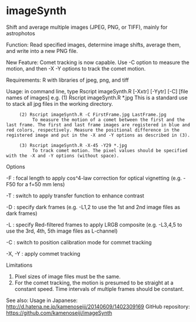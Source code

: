 imageSynth
==========

Shift and average multiple images (JPEG, PNG, or TIFF), mainly for astrophotos

Function:
	Read specified images, determine image shifts, average them, and write into a new PNG file.

New Feature:
    Comet tracking is now capable. Use -C option to measure the motion, and then -X -Y options to track the comet motion.

Requirements:
	R with libraries of jpeg, png, and tiff

Usage: in command line, type
	Rscript imageSynth.R [-Xxtr] [-Yytr] [-C] [file names of images]
	e.g.
         (1) Rscript imageSynth.R *.jpg
              This is a standard use to stack all jpg files in the working directory.

         (2) Rscript imageSynth.R -C FirstFrame.jpg LastFrame.jpg
              To measure the motion of a comet between the first and the last frame. The first and last frame images are registered in blue and red colors, respectively. Measure the positional difference in the registered image and put in the -X and -Y options as described in (3).

         (3) Rscript imageSynth.R -X-45 -Y29 *.jpg
              To track comet motion. The pixel values should be specified with the -X and -Y options (without space).
Options

  -F : focal length to apply cos^4-law correction for optical vignetting (e.g. -F50 for a f=50 mm lens)

  -T : switch to apply transfer function to enhance contrast

  -D : specify dark frames (e.g. -L1,2 to use the 1st and 2nd image files as dark frames)

  -L : specify Red-filtered frames to apply LRGB composite (e.g. -L3,4,5 to use the 3rd, 4th, 5th image files as L-channel)
  
  -C : switch to position calibration mode for commet tracking

  -X, -Y : apply commet tracking

Limitations
 1. Pixel sizes of image files must be the same.
 2. For the comet tracking, the motion is presumed to be straight at a constant speed. Time intervals of multiple frames should be constant.

See also:
	Usage in Japanese: http://d.hatena.ne.jp/kamenoseiji/20140609/1402309169
	GitHub repository: https://github.com/kamenoseiji/imageSynth
